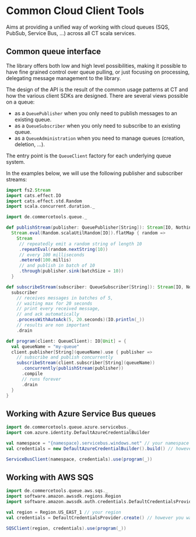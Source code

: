 # Common Cloud Client Tools

Aims at providing a unified way of working with cloud queues (SQS, PubSub, Service Bus, ...) across all CT scala services.

## Common queue interface

The library offers both low and high level possibilities, making it possible to have fine grained control over queue pulling, or just focusing on processing, delegating message management to the library.

The design of the API is the result of the common usage patterns at CT and how the various client SDKs are designed.
There are several views possible on a queue:
 - as a `QueuePublisher` when you only need to publish messages to an existing queue.
 - as a `QueueSubscriber` when you only need to subscribe to an existing queue.
 - as a `QueueAdministration` when you need to manage queues (creation, deletion, ...).

The entry point is the `QueueClient` factory for each underlying queue system.

In the examples below, we will use the following publisher and subscriber streams:

```scala
import fs2.Stream
import cats.effect.IO
import cats.effect.std.Random
import scala.concurrent.duration._

import de.commercetools.queue._

def publishStream(publisher: QueuePublisher[String]): Stream[IO, Nothing] =
  Stream.eval(Random.scalaUtilRandom[IO]).flatMap { random =>
    Stream
     // repeatedly emit a random string of length 10
     .repeatEval(random.nextString(10))
     // every 100 milliseconds
     .metered(100.millis)
     // and publish in batch of 10
     .through(publisher.sink(batchSize = 10))
  }

def subscribeStream(subscriber: QueueSubscriber[String]): Stream[IO, Nothing] =
  subscriber
    // receives messages in batches of 5,
    // waiting max for 20 seconds
    // print every received message,
    // and ack automatically
    .processWithAutoAck(5, 20.seconds)(IO.println(_))
    // results are non important
    .drain

def program(client: QueueClient): IO[Unit] = {
  val queueName = "my-queue"
  client.publisher[String](queueName).use { publisher =>
    // subscribe and publish concurrently
    subscribeStream(client.subscriber[String](queueName))
      .concurrently(publishStream(publisher))
      .compile
      // runs forever
      .drain
  }
}
```

## Working with Azure Service Bus queues

```scala
import de.commercetools.queue.azure.servicebus._
import com.azure.identity.DefaultAzureCredentialBuilder

val namespace = "{namespace}.servicebus.windows.net" // your namespace
val credentials = new DefaultAzureCredentialBuilder().build() // however you want to authenticate

ServiceBusClient(namespace, credentials).use(program(_))
```

## Working with AWS SQS


```scala
import de.commercetools.queue.aws.sqs._
import software.amazon.awssdk.regions.Region
import software.amazon.awssdk.auth.credentials.DefaultCredentialsProvider

val region = Region.US_EAST_1 // your region
val credentials = DefaultCredentialsProvider.create() // however you want to authenticate

SQSClient(region, credentials).use(program(_))
```

